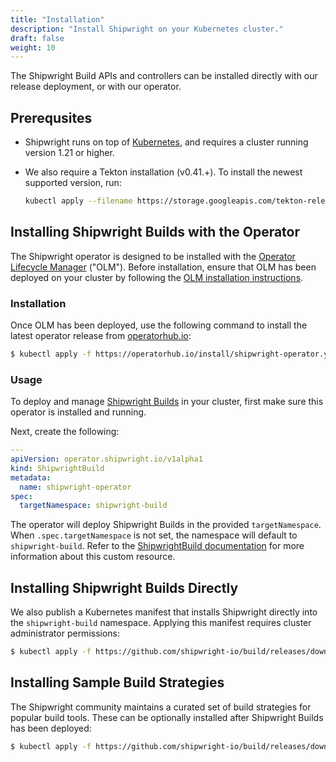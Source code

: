 ```yaml
---
title: "Installation"
description: "Install Shipwright on your Kubernetes cluster."
draft: false
weight: 10
---
```


The Shipwright Build APIs and controllers can be installed directly with our release deployment, or
with our operator.

## Prerequsites

- Shipwright runs on top of [Kubernetes](https://kubernetes.io/), and requires a cluster running version 1.21 or higher.
- We also require a Tekton installation (v0.41.+). To install the newest supported version, run:

  ```bash
  kubectl apply --filename https://storage.googleapis.com/tekton-releases/pipeline/previous/v0.44.0/release.yaml
  ```

## Installing Shipwright Builds with the Operator

The Shipwright operator is designed to be installed with the [Operator Lifecycle Manager](https://olm.operatorframework.io/) ("OLM").
Before installation, ensure that OLM has been deployed on your cluster by following the [OLM installation instructions](https://olm.operatorframework.io/docs/getting-started/#installing-olm-in-your-cluster).

### Installation

Once OLM has been deployed, use the following command to install the latest operator release from [operatorhub.io](https://operatorhub.io/operator/shipwright-operator):

```sh
$ kubectl apply -f https://operatorhub.io/install/shipwright-operator.yaml
```

### Usage

To deploy and manage [Shipwright Builds](https://github.com/shipwright-io/build) in your cluster,
first make sure this operator is installed and running.

Next, create the following:

```yaml
---
apiVersion: operator.shipwright.io/v1alpha1
kind: ShipwrightBuild
metadata:
  name: shipwright-operator
spec:
  targetNamespace: shipwright-build
```

The operator will deploy Shipwright Builds in the provided `targetNamespace`.
When `.spec.targetNamespace` is not set, the namespace will default to `shipwright-build`.
Refer to the [ShipwrightBuild documentation](docs/shipwrightbuild.md) for more information about this custom resource.

## Installing Shipwright Builds Directly

We also publish a Kubernetes manifest that installs Shipwright directly into the `shipwright-build` namespace.
Applying this manifest requires cluster administrator permissions:

```bash
$ kubectl apply -f https://github.com/shipwright-io/build/releases/download/v0.11.0/release.yaml
```

## Installing Sample Build Strategies

The Shipwright community maintains a curated set of build strategies for popular build tools.
These can be optionally installed after Shipwright Builds has been deployed:

```bash
$ kubectl apply -f https://github.com/shipwright-io/build/releases/download/v0.11.0/sample-strategies.yaml
```
